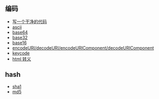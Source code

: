 ## 编码

- [写一个干净的代码](/code/codeRule.html)
- [ascii](/code/ascii.html)
- [base64]()
- [base32]()
- [base16]()
- [encodeURI/decodeURI/encodeURIComponent/decodeURIComponent](/code/encode&decode.html)
- [keycode](/code/keycode.html)
- [html 转义](/code/htmlCode.html)

## hash

- [sha1](/code/sha1.html)
- [md5](/code/md5.html)
